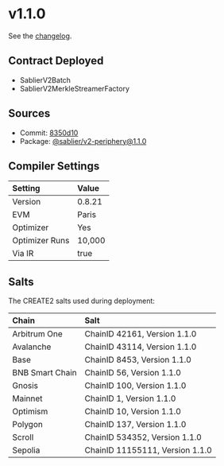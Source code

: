 # v1.1.0

See the [changelog](https://github.com/sablier-labs/v2-periphery/blob/main/CHANGELOG.md).

## Contract Deployed

- SablierV2Batch
- SablierV2MerkleStreamerFactory

## Sources

- Commit: [8350d10](https://github.com/sablier-labs/v2-periphery/commit/8350d10b28314475951b17651f30c2ede33d7722)
- Package: [@sablier/v2-periphery@1.1.0](https://www.npmjs.com/package/@sablier/v2-periphery/v/1.1.0)

## Compiler Settings

| Setting        | Value  |
| :------------- | :----- |
| Version        | 0.8.21 |
| EVM            | Paris  |
| Optimizer      | Yes    |
| Optimizer Runs | 10,000 |
| Via IR         | true   |

## Salts

The CREATE2 salts used during deployment:

| Chain           | Salt                            |
| :-------------- | :------------------------------ |
| Arbitrum One    | ChainID 42161, Version 1.1.0    |
| Avalanche       | ChainID 43114, Version 1.1.0    |
| Base            | ChainID 8453, Version 1.1.0     |
| BNB Smart Chain | ChainID 56, Version 1.1.0       |
| Gnosis          | ChainID 100, Version 1.1.0      |
| Mainnet         | ChainID 1, Version 1.1.0        |
| Optimism        | ChainID 10, Version 1.1.0       |
| Polygon         | ChainID 137, Version 1.1.0      |
| Scroll          | ChainID 534352, Version 1.1.0   |
| Sepolia         | ChainID 11155111, Version 1.1.0 |
